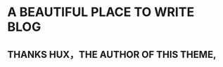# A BEAUTIFUL PLACE TO WRITE BLOG
## THANKS HUX，THE AUTHOR OF THIS THEME, [](https://github.com/huxpro/huxpro.github.io/)